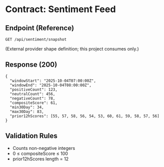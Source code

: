 # Contract: Sentiment Feed

## Endpoint (Reference)

`GET /api/sentiment/snapshot`

(External provider shape definition; this project consumes only.)

## Response (200)

```jsonc
{
  "windowStart": "2025-10-04T07:00:00Z",
  "windowEnd": "2025-10-04T08:00:00Z",
  "positiveCount": 123,
  "neutralCount": 456,
  "negativeCount": 78,
  "compositeScore": 61,
  "min30Day": 34,
  "max30Day": 83,
  "prior12hScores": [55, 57, 58, 56, 54, 53, 60, 61, 59, 58, 57, 56]
}
```

## Validation Rules

- Counts non-negative integers
- 0 ≤ compositeScore ≤ 100
- prior12hScores length = 12
